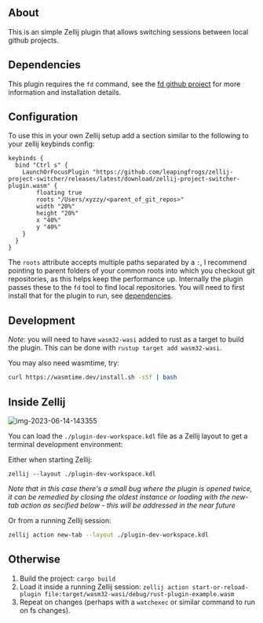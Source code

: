 ## About

This is an simple Zellij plugin that allows switching sessions between local github projects.

## Dependencies

This plugin requires the `fd` command, see the [fd github project](https://github.com/sharkdp/fd?tab=readme-ov-file#installation) for more
information and installation details.

## Configuration

To use this in your own Zellij setup add a section similar to the following to your zellij keybinds config:

```kdl
keybinds {
  bind "Ctrl s" {
    LaunchOrFocusPlugin "https://github.com/leapingfrogs/zellij-project-switcher/releases/latest/download/zellij-project-switcher-plugin.wasm" {
        floating true
        roots "/Users/xyzzy/<parent_of_git_repos>"
        width "20%"
        height "20%"
        x "40%"
        y "40%"
    }
  }
}
```

The `roots` attribute accepts multiple paths separated by a `:`, I recommend pointing to parent folders of your common roots into which
you checkout git repositories, as this helps keep the performance up. Internally the plugin passes these to the `fd` tool to find local 
repositories. You will need to first install that for the plugin to run, see [dependencies](#dependencies).


## Development

*Note*: you will need to have `wasm32-wasi` added to rust as a target to build the plugin. This can be done with `rustup target add wasm32-wasi`.

You may also need wasmtime, try:

```bash
curl https://wasmtime.dev/install.sh -sSf | bash
```

## Inside Zellij
![img-2023-06-14-143355](https://github.com/zellij-org/rust-plugin-example/assets/795598/d9e563dc-5d71-4e10-af5b-190365bdca3b)

You can load the `./plugin-dev-workspace.kdl` file as a Zellij layout to get a terminal development environment:

Either when starting Zellij:
```
zellij --layout ./plugin-dev-workspace.kdl
```
*Note that in this case there's a small bug where the plugin is opened twice, it can be remedied by closing the oldest instance or loading with the new-tab action as secified below - this will be addressed in the near future*

Or from a running Zellij session:
```bash
zellij action new-tab --layout ./plugin-dev-workspace.kdl
```

## Otherwise

1. Build the project: `cargo build`
2. Load it inside a running Zellij session: `zellij action start-or-reload-plugin file:target/wasm32-wasi/debug/rust-plugin-example.wasm`
3. Repeat on changes (perhaps with a `watchexec` or similar command to run on fs changes).
